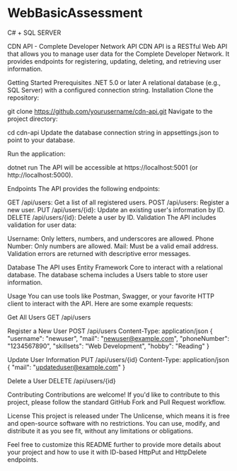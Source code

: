 # WebBasicAssessment
C# + SQL SERVER

CDN API - Complete Developer Network API
CDN API is a RESTful Web API that allows you to manage user data for the Complete Developer Network. It provides endpoints for registering, updating, deleting, and retrieving user information.


Getting Started
Prerequisites
.NET 5.0 or later
A relational database (e.g., SQL Server) with a configured connection string.
Installation
Clone the repository:


git clone https://github.com/yourusername/cdn-api.git
Navigate to the project directory:


cd cdn-api
Update the database connection string in appsettings.json to point to your database.

Run the application:


dotnet run
The API will be accessible at https://localhost:5001 (or http://localhost:5000).

Endpoints
The API provides the following endpoints:

GET /api/users: Get a list of all registered users.
POST /api/users: Register a new user.
PUT /api/users/{id}: Update an existing user's information by ID.
DELETE /api/users/{id}: Delete a user by ID.
Validation
The API includes validation for user data:

Username: Only letters, numbers, and underscores are allowed.
Phone Number: Only numbers are allowed.
Mail: Must be a valid email address.
Validation errors are returned with descriptive error messages.

Database
The API uses Entity Framework Core to interact with a relational database. The database schema includes a Users table to store user information.

Usage
You can use tools like Postman, Swagger, or your favorite HTTP client to interact with the API. Here are some example requests:

Get All Users
GET /api/users

Register a New User
POST /api/users
Content-Type: application/json
{
  "username": "newuser",
  "mail": "newuser@example.com",
  "phoneNumber": "1234567890",
  "skillsets": "Web Development",
  "hobby": "Reading"
}

Update User Information
PUT /api/users/{id}
Content-Type: application/json
{
  "mail": "updateduser@example.com"
}

Delete a User
DELETE /api/users/{id}

Contributing
Contributions are welcome! If you'd like to contribute to this project, please follow the standard GitHub Fork and Pull Request workflow.

License
This project is released under The Unlicense, which means it is free and open-source software with no restrictions. You can use, modify, and distribute it as you see fit, without any limitations or obligations.


Feel free to customize this README further to provide more details about your project and how to use it with ID-based HttpPut and HttpDelete endpoints.
